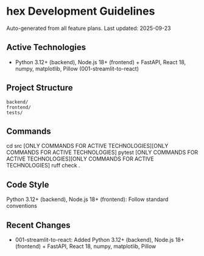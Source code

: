 # hex Development Guidelines

Auto-generated from all feature plans. Last updated: 2025-09-23

## Active Technologies
- Python 3.12+ (backend), Node.js 18+ (frontend) + FastAPI, React 18, numpy, matplotlib, Pillow (001-streamlit-to-react)

## Project Structure
```
backend/
frontend/
tests/
```

## Commands
cd src [ONLY COMMANDS FOR ACTIVE TECHNOLOGIES][ONLY COMMANDS FOR ACTIVE TECHNOLOGIES] pytest [ONLY COMMANDS FOR ACTIVE TECHNOLOGIES][ONLY COMMANDS FOR ACTIVE TECHNOLOGIES] ruff check .

## Code Style
Python 3.12+ (backend), Node.js 18+ (frontend): Follow standard conventions

## Recent Changes
- 001-streamlit-to-react: Added Python 3.12+ (backend), Node.js 18+ (frontend) + FastAPI, React 18, numpy, matplotlib, Pillow

<!-- MANUAL ADDITIONS START -->
<!-- MANUAL ADDITIONS END -->